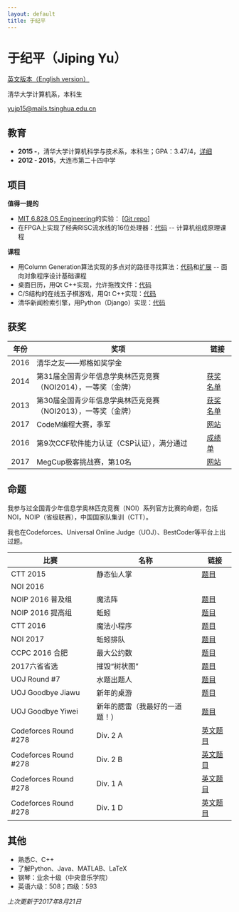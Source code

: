 ```yaml
---
layout: default
title: 于纪平
---
```


# 于纪平（Jiping Yu）

[英文版本（English version）](/en)

清华大学计算机系，本科生

[yujp15@mails.tsinghua.edu.cn](mailto:yujp15@mails.tsinghua.edu.cn)

## 教育
 
* **2015 -**，清华大学计算机科学与技术系，本科生；GPA：3.47/4，[详细](courses.html)
* **2012 - 2015**，大连市第二十四中学

## 项目

**值得一提的**

* [MIT 6.828 OS Engineering](https://pdos.csail.mit.edu/6.828/2016/)的实验： [[Git repo](https://github.com/saffahyjp/6.828)]
* 在FPGA上实现了经典RISC流水线的16位处理器：[代码](https://github.com/saffahyjp/display/tree/master/cpu) -- 计算机组成原理课程

**课程**

* 用Column Generation算法实现的多点对的路径寻找算法：[代码](https://github.com/saffahyjp/display/tree/master/mulpath)和[扩展](https://github.com/saffahyjp/display/tree/master/mulpath_large) -- 面向对象程序设计基础课程
* 桌面日历，用Qt C++实现，允许拖拽文件：[代码](https://github.com/saffahyjp/display/tree/master/calendar)
* C/S结构的在线五子棋游戏，用Qt C++实现：[代码](https://github.com/saffahyjp/display/tree/master/gobang_net)
* 清华新闻检索引擎，用Python（Django）实现：[代码](https://github.com/saffahyjp/display/tree/master/news_search)

## 获奖

|年份|奖项|链接|
|-|-|-|
|2016|清华之友——郑格如奖学金||
|2014|第31届全国青少年信息学奥林匹克竞赛（NOI2014），一等奖（金牌）|[获奖名单](http://download.noi.cn/T/2014/NOI2014huojiangzhengshi.htm)|
|2013|第30届全国青少年信息学奥林匹克竞赛（NOI2013），一等奖（金牌）|[获奖名单](http://history.ccf.org.cn/resources/1190201776262/noi/CCFNOI2013huojiangmingdan2013-07-25-05_01_17.htm)|
|2017|CodeM编程大赛，季军|[网站](http://codem.meituan.com/)|
|2016|第9次CCF软件能力认证（CSP认证），满分通过|[成绩单](http://cspro.org/lead/dformsys/application/ccf/pdf/201608107644.pdf)|
|2017|MegCup极客挑战赛，第10名|[网站](https://2017.megcup.com/)|

## 命题

我参与过全国青少年信息学奥林匹克竞赛（NOI）系列官方比赛的命题，包括NOI，NOIP（省级联赛），中国国家队集训（CTT）。

我也在Codeforces、Universal Online Judge（UOJ）、BestCoder等平台上出过题。

|比赛|名称|链接|
|-|-|-|
|CTT 2015|静态仙人掌|[题目](http://uoj.ac/problem/158)|
|NOI 2016|||
|NOIP 2016 普及组|魔法阵|[题目](https://www.luogu.org/problem/show?pid=2119)|
|NOIP 2016 提高组|蚯蚓|[题目](http://uoj.ac/problem/264)|
|CTT 2016|魔法小程序|[题目](http://uoj.ac/problem/267)|
|NOI 2017|蚯蚓排队|[题目](http://uoj.ac/problem/315)|
|CCPC 2016 合肥|最大公约数|[题目](http://acm.hdu.edu.cn/showproblem.php?pid=5970)|
|2017六省省选|摧毁“树状图”|[题目](https://loj.ac/problem/2144)|
|UOJ Round #7|水题出题人|[题目](http://uoj.ac/problem/83)|
|UOJ Goodbye Jiawu|新年的桌游|[题目](http://uoj.ac/problem/68)|
|UOJ Goodbye Yiwei|新年的腮雷（我最好的一道题！）|[题目](http://uoj.ac/problem/177)|
|Codeforces Round #278|Div. 2 A|[英文题目](http://codeforces.com/contest/488/problem/A)|
|Codeforces Round #278|Div. 2 B|[英文题目](http://codeforces.com/contest/488/problem/B)|
|Codeforces Round #278|Div. 1 A|[英文题目](http://codeforces.com/contest/487/problem/A)|
|Codeforces Round #278|Div. 1 D|[英文题目](http://codeforces.com/contest/487/problem/D)|

## 其他

* 熟悉C、C++
* 了解Python、Java、MATLAB、LaTeX
* 钢琴：业余十级（中央音乐学院）
* 英语六级：508；四级：593

*上次更新于2017年8月21日*

